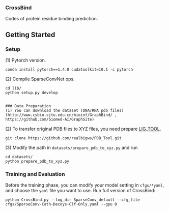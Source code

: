 ### CrossBind
Codes of protein residue binding prediction.
## Getting Started
### Setup
(1) Pytorch version.
```shell
conda install pytorch==1.4.0 cudatoolkit=10.1 -c pytorch
```
(2) Compile SparseConvNet ops.
```shell
cd lib/
python setup.py develop


### Data Preparation
(1) You can download the dataset (DNA/RNA pdb files) (http://www.csbio.sjtu.edu.cn/bioinf/GraphBind/ , https://github.com/biomed-AI/GraphSite)
```
(2) To transfer original PDB files to XYZ files, you need prepare [LIG_TOOL](https://github.com/realbigws/PDB_Tool).
```shell
git clone https://github.com/realbigws/PDB_Tool.git
```
(3) Modify the path in `datasets/prepare_pdb_to_xyz.py` and run
```shell
cd datasets/
python prepare_pdb_to_xyz.py
```

### Training and Evaluation
Before the training phase, you can modify your model setting in `cfgs/*yaml`, and choose the `yaml` file you want to use.
Run full version of CrossBind:
```
python CrossBind.py --log_dir SparseConv_default --cfg_file cfgs/SparseConv-Cath-Decoys-Clf-Only.yaml --gpu 0


